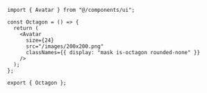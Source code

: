 ﻿```tsx
import { Avatar } from "@/components/ui";

const Octagon = () => {
  return (
    <Avatar
      size={24}
      src="/images/200x200.png"
      classNames={{ display: "mask is-octagon rounded-none" }}
    />
  );
};

export { Octagon };

```
